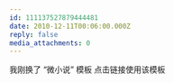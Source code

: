 ```yaml
---
id: 111137527879444481
date: 2010-12-11T00:06:00.000Z
reply: false
media_attachments: 0
---
```


我刚换了 “微小说” 模板 点击链接使用该模板 ​​​​

